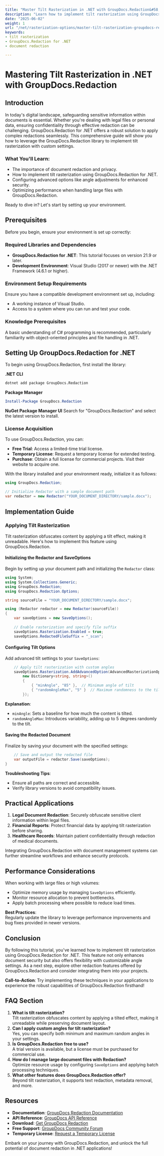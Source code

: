 ```yaml
---
title: "Master Tilt Rasterization in .NET with GroupDocs.Redaction&#58; A Comprehensive Guide"
description: "Learn how to implement tilt rasterization using GroupDocs.Redaction for .NET. Enhance document security with customizable angle settings and advanced redaction techniques."
date: "2025-06-02"
weight: 1
url: "/net/rasterization-options/master-tilt-rasterization-groupdocs-redaction-net/"
keywords:
- tilt rasterization
- GroupDocs.Redaction for .NET
- document redaction

---
```



# Mastering Tilt Rasterization in .NET with GroupDocs.Redaction

## Introduction
In today's digital landscape, safeguarding sensitive information within documents is essential. Whether you're dealing with legal files or personal data, ensuring confidentiality through effective redaction can be challenging. GroupDocs.Redaction for .NET offers a robust solution to apply complex redactions seamlessly. This comprehensive guide will show you how to leverage the GroupDocs.Redaction library to implement tilt rasterization with custom settings.

### What You'll Learn:
- The importance of document redaction and privacy.
- How to implement tilt rasterization using GroupDocs.Redaction for .NET.
- Configuring advanced options like angle adjustments for enhanced security.
- Optimizing performance when handling large files with GroupDocs.Redaction.

Ready to dive in? Let's start by setting up your environment.

## Prerequisites
Before you begin, ensure your environment is set up correctly:

### Required Libraries and Dependencies
- **GroupDocs.Redaction for .NET**: This tutorial focuses on version 21.9 or later.
- **Development Environment**: Visual Studio (2017 or newer) with the .NET Framework (4.6.1 or higher).

### Environment Setup Requirements
Ensure you have a compatible development environment set up, including:
- A working instance of Visual Studio.
- Access to a system where you can run and test your code.

### Knowledge Prerequisites
A basic understanding of C# programming is recommended, particularly familiarity with object-oriented principles and file handling in .NET.

## Setting Up GroupDocs.Redaction for .NET
To begin using GroupDocs.Redaction, first install the library:

**.NET CLI**
```bash
dotnet add package GroupDocs.Redaction
```

**Package Manager**
```powershell
Install-Package GroupDocs.Redaction
```

**NuGet Package Manager UI**
Search for "GroupDocs.Redaction" and select the latest version to install.

### License Acquisition
To use GroupDocs.Redaction, you can:
- **Free Trial**: Access a limited-time trial license.
- **Temporary License**: Request a temporary license for extended testing.
- **Purchase**: Obtain a full license for commercial projects. Visit their website to acquire one.

With the library installed and your environment ready, initialize it as follows:

```csharp
using GroupDocs.Redaction;

// Initialize Redactor with a sample document path
var redactor = new Redactor("YOUR_DOCUMENT_DIRECTORY/sample.docx");
```

## Implementation Guide
### Applying Tilt Rasterization
Tilt rasterization obfuscates content by applying a tilt effect, making it unreadable. Here's how to implement this feature using GroupDocs.Redaction.

#### Initializing the Redactor and SaveOptions
Begin by setting up your document path and initializing the `Redactor` class:

```csharp
using System;
using System.Collections.Generic;
using GroupDocs.Redaction;
using GroupDocs.Redaction.Options;

string sourceFile = "YOUR_DOCUMENT_DIRECTORY/sample.docx";

using (Redactor redactor = new Redactor(sourceFile))
{
    var saveOptions = new SaveOptions();
    
    // Enable rasterization and specify file suffix
    saveOptions.Rasterization.Enabled = true;
    saveOptions.RedactedFileSuffix = "_scan";
```

#### Configuring Tilt Options
Add advanced tilt settings to your `SaveOptions`:

```csharp
    // Apply tilt rasterization with custom angles
    saveOptions.Rasterization.AddAdvancedOption(AdvancedRasterizationOptions.Tilt,
        new Dictionary<string, string>() 
        { 
            { "minAngle", "85" },  // Minimum angle of tilt
            { "randomAngleMax", "5" }  // Maximum randomness to the tilt angle
        });
```
**Explanation**:  
- `minAngle`: Sets a baseline for how much the content is tilted.
- `randomAngleMax`: Introduces variability, adding up to 5 degrees randomly to the tilt.

#### Saving the Redacted Document
Finalize by saving your document with the specified settings:

```csharp
    // Save and output the redacted file
    var outputFile = redactor.Save(saveOptions);
}
```
**Troubleshooting Tips**:  
- Ensure all paths are correct and accessible.
- Verify library versions to avoid compatibility issues.

## Practical Applications
1. **Legal Document Redaction**: Securely obfuscate sensitive client information within legal files.
2. **Financial Reports**: Protect financial data by applying tilt rasterization before sharing.
3. **Healthcare Records**: Maintain patient confidentiality through redaction of medical documents.

Integrating GroupDocs.Redaction with document management systems can further streamline workflows and enhance security protocols.

## Performance Considerations
When working with large files or high volumes:
- Optimize memory usage by managing `SaveOptions` efficiently.
- Monitor resource allocation to prevent bottlenecks.
- Apply batch processing where possible to reduce load times.

**Best Practices**:  
Regularly update the library to leverage performance improvements and bug fixes provided in newer versions.

## Conclusion
By following this tutorial, you've learned how to implement tilt rasterization using GroupDocs.Redaction for .NET. This feature not only enhances document security but also offers flexibility with customizable angle settings. As a next step, explore other redaction features offered by GroupDocs.Redaction and consider integrating them into your projects.

**Call-to-Action**: Try implementing these techniques in your applications to experience the robust capabilities of GroupDocs.Redaction firsthand!

## FAQ Section
1. **What is tilt rasterization?**  
   Tilt rasterization obfuscates content by applying a tilted effect, making it unreadable while preserving document layout.
2. **Can I apply custom angles for tilt rasterization?**  
   Yes, you can specify both minimum and maximum random angles in your settings.
3. **Is GroupDocs.Redaction free to use?**  
   A trial version is available, but a license must be purchased for commercial use.
4. **How do I manage large document files with Redaction?**  
   Optimize resource usage by configuring `SaveOptions` and applying batch processing techniques.
5. **What other features does GroupDocs.Redaction offer?**  
   Beyond tilt rasterization, it supports text redaction, metadata removal, and more.

## Resources
- **Documentation**: [GroupDocs Redaction Documentation](https://docs.groupdocs.com/redaction/net/)
- **API Reference**: [GroupDocs API Reference](https://reference.groupdocs.com/redaction/net)
- **Download**: [Get GroupDocs Redaction](https://releases.groupdocs.com/redaction/net/)
- **Free Support**: [GroupDocs Community Forum](https://forum.groupdocs.com/c/redaction/10)
- **Temporary License**: [Request a Temporary License](https://purchase.groupdocs.com/temporary-license/) 

Embark on your journey with GroupDocs.Redaction, and unlock the full potential of document redaction in .NET applications!

